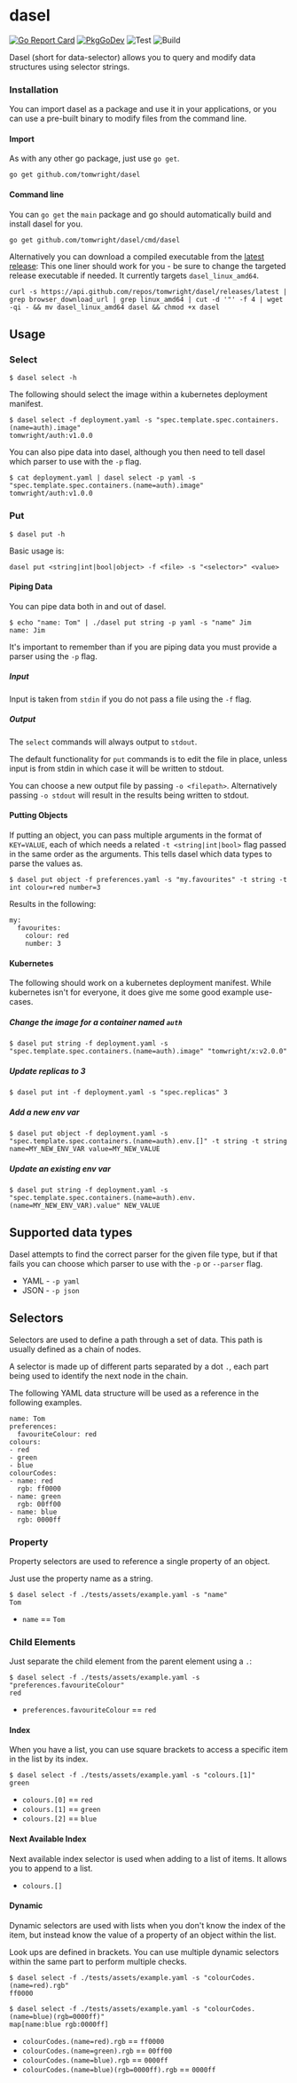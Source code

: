 # dasel

[![Go Report Card](https://goreportcard.com/badge/github.com/TomWright/dasel)](https://goreportcard.com/report/github.com/TomWright/dasel)
[![PkgGoDev](https://pkg.go.dev/badge/github.com/tomwright/dasel)](https://pkg.go.dev/github.com/tomwright/dasel)
![Test](https://github.com/TomWright/dasel/workflows/Test/badge.svg)
![Build](https://github.com/TomWright/dasel/workflows/Build/badge.svg)

Dasel (short for data-selector) allows you to query and modify data structures using selector strings.

### Installation
You can import dasel as a package and use it in your applications, or you can use a pre-built binary to modify files from the command line.

#### Import
As with any other go package, just use `go get`.
```
go get github.com/tomwright/dasel
```

#### Command line
You can `go get` the `main` package and go should automatically build and install dasel for you.
```
go get github.com/tomwright/dasel/cmd/dasel
```

Alternatively you can download a compiled executable from the [latest release](https://github.com/TomWright/dasel/releases/latest):
This one liner should work for you - be sure to change the targeted release executable if needed. It currently targets `dasel_linux_amd64`.
```
curl -s https://api.github.com/repos/tomwright/dasel/releases/latest | grep browser_download_url | grep linux_amd64 | cut -d '"' -f 4 | wget -qi - && mv dasel_linux_amd64 dasel && chmod +x dasel
```

## Usage 

### Select
```
$ dasel select -h
```

The following should select the image within a kubernetes deployment manifest.
```
$ dasel select -f deployment.yaml -s "spec.template.spec.containers.(name=auth).image"
tomwright/auth:v1.0.0
```

You can also pipe data into dasel, although you then need to tell dasel which parser to use with the `-p` flag.
```
$ cat deployment.yaml | dasel select -p yaml -s "spec.template.spec.containers.(name=auth).image"
tomwright/auth:v1.0.0
```

### Put
```
$ dasel put -h
```

Basic usage is:
```
dasel put <string|int|bool|object> -f <file> -s "<selector>" <value>
```

#### Piping Data
You can pipe data both in and out of dasel.

```
$ echo "name: Tom" | ./dasel put string -p yaml -s "name" Jim
name: Jim
```

It's important to remember than if you are piping data you must provide a parser using the `-p` flag.

##### Input
Input is taken from `stdin` if you do not pass a file using the `-f` flag.

##### Output
The `select` commands will always output to `stdout`.

The default functionality for `put` commands is to edit the file in place, unless input is from stdin in which case it will be written to stdout.

You can choose a new output file by passing `-o <filepath>`. Alternatively passing `-o stdout` will result in the results being written to stdout.

#### Putting Objects
If putting an object, you can pass multiple arguments in the format of `KEY=VALUE`, each of which needs a related `-t <string|int|bool>` flag passed in the same order as the arguments.
This tells dasel which data types to parse the values as.

```
$ dasel put object -f preferences.yaml -s "my.favourites" -t string -t int colour=red number=3
```

Results in the following:

```
my:
  favourites:
    colour: red
    number: 3
```

#### Kubernetes
The following should work on a kubernetes deployment manifest. While kubernetes isn't for everyone, it does give me some good example use-cases. 

##### Change the image for a container named `auth`
```
$ dasel put string -f deployment.yaml -s "spec.template.spec.containers.(name=auth).image" "tomwright/x:v2.0.0"
```

##### Update replicas to 3
```
$ dasel put int -f deployment.yaml -s "spec.replicas" 3
```

##### Add a new env var
```
$ dasel put object -f deployment.yaml -s "spec.template.spec.containers.(name=auth).env.[]" -t string -t string name=MY_NEW_ENV_VAR value=MY_NEW_VALUE
```

##### Update an existing env var
```
$ dasel put string -f deployment.yaml -s "spec.template.spec.containers.(name=auth).env.(name=MY_NEW_ENV_VAR).value" NEW_VALUE
```

## Supported data types
Dasel attempts to find the correct parser for the given file type, but if that fails you can choose which parser to use with the `-p` or `--parser` flag. 

- YAML - `-p yaml`
- JSON - `-p json`

## Selectors

Selectors are used to define a path through a set of data. This path is usually defined as a chain of nodes.

A selector is made up of different parts separated by a dot `.`, each part being used to identify the next node in the chain.

The following YAML data structure will be used as a reference in the following examples.
```
name: Tom
preferences:
  favouriteColour: red
colours:
- red
- green
- blue
colourCodes:
- name: red
  rgb: ff0000
- name: green
  rgb: 00ff00
- name: blue
  rgb: 0000ff
```

### Property
Property selectors are used to reference a single property of an object.

Just use the property name as a string.
```
$ dasel select -f ./tests/assets/example.yaml -s "name"
Tom
```
- `name` == `Tom`

### Child Elements
Just separate the child element from the parent element using a `.`:
```
$ dasel select -f ./tests/assets/example.yaml -s "preferences.favouriteColour"
red
```
- `preferences.favouriteColour` == `red`

#### Index
When you have a list, you can use square brackets to access a specific item in the list by its index.
```
$ dasel select -f ./tests/assets/example.yaml -s "colours.[1]"
green
```
- `colours.[0]` == `red`
- `colours.[1]` == `green`
- `colours.[2]` == `blue`

#### Next Available Index
Next available index selector is used when adding to a list of items. It allows you to append to a list.
- `colours.[]`

#### Dynamic
Dynamic selectors are used with lists when you don't know the index of the item, but instead know the value of a property of an object within the list. 

Look ups are defined in brackets. You can use multiple dynamic selectors within the same part to perform multiple checks.
```
$ dasel select -f ./tests/assets/example.yaml -s "colourCodes.(name=red).rgb"
ff0000

$ dasel select -f ./tests/assets/example.yaml -s "colourCodes.(name=blue)(rgb=0000ff)"
map[name:blue rgb:0000ff]
```
- `colourCodes.(name=red).rgb` == `ff0000`
- `colourCodes.(name=green).rgb` == `00ff00`
- `colourCodes.(name=blue).rgb` == `0000ff`
- `colourCodes.(name=blue)(rgb=0000ff).rgb` == `0000ff`